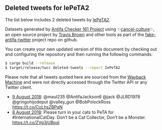 ## Deleted tweets for IePeTA2

The list below includes 2 deleted tweets by
[IePeTA2](https://twitter.com/IePeTA2).



Datasets generated by [Antifa Checker 161 Project](https://twitter.com/antifacheck161) using ✨[cancel-culture](https://github.com/travisbrown/cancel-culture)✨, an open source project by 
[Travis Brown](https://twitter.com/travisbrown) and other tools as part of the 
[fake-antifa-twitter](https://github.com/antifacheck161/fake-antifa-twitter) project repo on github.

You can create your own updated version of this document by checking out and configuring the
repository and then running the following commands:

```bash
$ cargo build --release
$ target/release/twcc deleted-tweets --report IePeTA2
```

Please note that all tweets quoted here are sourced from the
[Wayback Machine](https://web.archive.org) and were not directly accessed through the Twitter API or
any Twitter client.

* [ 9 August 2018](https://web.archive.org/web/20180809231417/https://twitter.com/IePeTA2/status/1027694586267758593): @maul235 @AntifaJackson6 @jack @JLRD1978 @gringohijodeput @valley_gun @BobPolockRoss https://t.co/CoLhsZBPqN <!--1027694586267758593-->
* [ 8 August 2018](https://web.archive.org/web/20180808112903/https://twitter.com/IePeTA2/status/1027154720605917184): Please turn in your cats to PeTA for #InternationalCatDay.  Don’t be a Cat Collector, Don’t be a Monster. https://t.co/ZVg3jUBpsI <!--1027154720605917184-->
